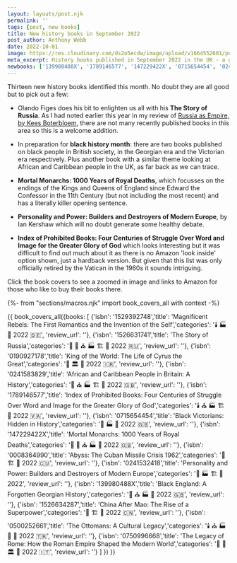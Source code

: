 ```yaml
---
layout: layouts/post.njk
permalink: ''
tags: [post, new books]
title: New history books in September 2022
post_author: Anthony Webb
date: 2022-10-01
image: https://res.cloudinary.com/ds2o5ecdw/image/upload/v1664552601/posts/Sept22_HistoryBooks.png
meta_excerpt: History books published in September 2022 in the UK - a good selection including 3 with black history month (October) in mind
newbooks: ['139980488X', '1789146577', '147229422X', '0715654454', '0241532418','1526631741']
---
```


Thirteen new history books identified this month. No doubt they are all good but to pick out a few:

- Olando Figes does his bit to enlighten us all with his __The Story of Russia__. As I had noted earlier this year in my review of [Russia as Empire, by Kees Boterbloem](https://popularhistorybooks.com/posts/reviews/2022-04-08-review-russia_as_empire/), there are not many recently published books in this area so this is a welcome addition.

- In preparation for __black history month__: there are two books published on black people in British society, in the Georgian era and the Victorian era respectively. Plus another book with a similar theme looking at African and Caribbean people in the UK, as far back as we can trace.

- __Mortal Monarchs: 1000 Years of Royal Deaths__, which focusses on the endings of the Kings and Queens of England since Edward the Confessor in the 11th Century (but not including the most recent) and has a literally killer opening sentence.

- __Personality and Power: Builders and Destroyers of Modern Europe__, by Ian Kershaw which will no doubt generate some healthy debate.

- __Index of Prohibited Books: Four Centuries of Struggle Over Word and Image for the Greater Glory of God__ which looks interesting but it was difficult to find out much about it as there is no Amazon 'look inside' option shown, just a hardback version. But given that this list was only officially retired by the Vatican in the 1960s it sounds intriguing.

Click the book covers to see a zoomed in image and links to Amazon for those who like to buy their books there.

{%- from "sections/macros.njk" import book_covers_all with context -%}

{{ book_covers_all({books: 
[
{'isbn': '1529392748','title': 'Magnificent Rebels: The First Romantics and the Invention of the Self','categories': '🕯️ 🏭 🥐 2022 🇩🇪', 'review_url': ''},
{'isbn': '1526631741','title': 'The Story of Russia','categories': '👑 🏰 ⛪ 🏭 🏗️ 🥐 2022 🇷🇺', 'review_url': ''},
{'isbn': '0190927178','title': 'King of the World: The Life of Cyrus the Great','categories': '👑 🏛️ 🍜 2022 🇮🇷', 'review_url': ''},
{'isbn': '0241583829','title': 'African and Caribbean People in Britain: A History','categories': '🚽 ⛪ 🏭 🏗️ 🥐 2022 🇬🇧', 'review_url': ''},
{'isbn': '1789146577','title': 'Index of Prohibited Books: Four Centuries of Struggle Over Word and Image for the Greater Glory of God','categories': '🕯️ ⛪ 🏭 🏗️ 🥐 2022 🇻🇦', 'review_url': ''},
{'isbn': '0715654454','title': 'Black Victorians: Hidden in History','categories': '🚽 🏭 🥐 2022 🇬🇧', 'review_url': ''},
{'isbn': '147229422X','title': 'Mortal Monarchs: 1000 Years of Royal Deaths','categories': '🚽 🏰 ⛪ 🏭 🥐 2022 🇬🇧', 'review_url': ''},
{'isbn': '0008364990','title': 'Abyss: The Cuban Missile Crisis 1962','categories': '👑 🏗️ 🍔 2022 🇨🇺', 'review_url': ''},
{'isbn': '0241532418','title': 'Personality and Power: Builders and Destroyers of Modern Europe','categories': '👑 🏭 🏗️ 🥐 2022', 'review_url': ''},
{'isbn': '139980488X','title': 'Black England: A Forgotten Georgian History','categories': '🚽 ⛪ 🏭 🥐 2022 🇬🇧', 'review_url': ''},
{'isbn': '1526634287','title': 'China After Mao: The Rise of a Superpower','categories': '👑 🏗️ 🍜 2022 🇨🇳', 'review_url': ''},
{'isbn': '0500252661','title': 'The Ottomans: A Cultural Legacy','categories': '🕯️ ⛪ 🏭 🥐 🍜 2022 🇹🇷', 'review_url': ''},
{'isbn': '0750996668','title': 'The Legacy of Rome: How the Roman Empire Shaped the Modern World','categories': '👑 🚽 🏛️ 🥐 2022 🇮🇹', 'review_url': ''}
]
}) }}